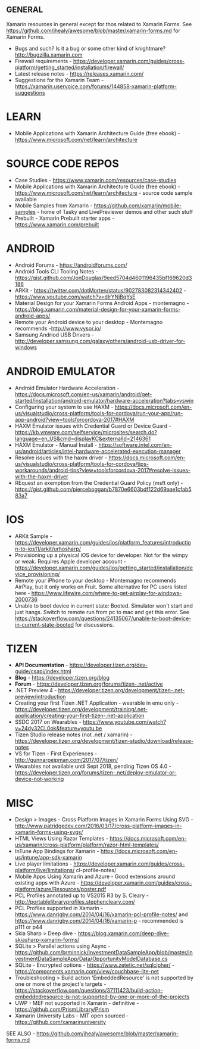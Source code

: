 ## GENERAL

Xamarin resources in general except for thos related to Xamarin Forms.  See https://github.com/jhealy/awesome/blob/master/xamarin-forms.md for Xamarin Forms.

* Bugs and such?  Is it a bug or some other kind of knightmare? http://bugzilla.xamarin.com
* Firewall requirements - https://developer.xamarin.com/guides/cross-platform/getting_started/installation/firewall/
* Latest release notes - https://releases.xamarin.com/
* Suggestions for the Xamarin Team - https://xamarin.uservoice.com/forums/144858-xamarin-platform-suggestions

# LEARN
* Mobile Applications with Xamarin Architecture Guide (free ebook) - https://www.microsoft.com/net/learn/architecture

# SOURCE CODE REPOS
* Case Studies - https://www.xamarin.com/resources/case-studies
* Mobile Applications with Xamarin Architecture Guide (free ebook) - https://www.microsoft.com/net/learn/architecture - source code sample available
* Mobile Samples from Xamarin - https://github.com/xamarin/mobile-samples - home of Tasky and LivePreviewer demos and other such stuff
* Prebuilt - Xamarin Prebuilt starter apps - https://www.xamarin.com/prebuilt

# ANDROID
* Android Forums - https://androidforums.com/
* Android Tools CLI Tooling Notes - https://gist.github.com/JonDouglas/9eed5704d4601196435bf169620d3186
* ARKit - https://twitter.com/dotMorten/status/902783082314342402 - https://www.youtube.com/watch?v=dIrYNiBqYsE
* Material Design for your Xamarin Forms Android Apps - montemagno - https://blog.xamarin.com/material-design-for-your-xamarin-forms-android-apps/
* Remote your Android device to your desktop - Montemagno recommends -http://www.vysor.io/
* Samsung Andriod USB Drivers - http://developer.samsung.com/galaxy/others/android-usb-driver-for-windows

# ANDROID EMULATOR
* Android Emulator Hardware Acceleration - <https://docs.microsoft.com/en-us/xamarin/android/get-started/installation/android-emulator/hardware-acceleration?tabs=vswin>
* Configuring your system to use HAXM - <https://docs.microsoft.com/en-us/visualstudio/cross-platform/tools-for-cordova/run-your-app/run-app-android?view=toolsforcordova-2017#HAXM>
* HAXM Emulator issues with Credential Guard or Device Guard - <https://kb.vmware.com/selfservice/microsites/search.do?language=en_US&cmd=displayKC&externalId=2146361>
* HAXM Emulator - Manual Install - <https://software.intel.com/en-us/android/articles/intel-hardware-accelerated-execution-manager>
* Resolve issues with the haxm driver - <https://docs.microsoft.com/en-us/visualstudio/cross-platform/tools-for-cordova/tips-workarounds/android-tips?view=toolsforcordova-2017#resolve-issues-with-the-haxm-driver>
* REquest an exemption from  the Credential Guard Policy (msft only) - <https://gist.github.com/pierceboggan/b7870e6603bdf122d69aae1cfab583a7>

# IOS
* ARKit Sample - https://developer.xamarin.com/guides/ios/platform_features/introduction-to-ios11/arkit/urhosharp/
* Provisioning up a physical iOS device for developer.  Not for the wimpy or weak.  Requires Apple developer account - https://developer.xamarin.com/guides/ios/getting_started/installation/device_provisioning/
* Remote your iPhone to your desktop - Montemagno recommends AirPlay, but it only works on Fruit.  Some alternative for PC users listed here - https://www.lifewire.com/where-to-get-airplay-for-windows-2000736
* Unable to boot device in current state: Booted.  Simulator won't start and just hangs.  Switch to remote run from pc to mac and get this error.  See https://stackoverflow.com/questions/24135067/unable-to-boot-device-in-current-state-booted for discussions.

# TIZEN
* **API Documentation** - https://developer.tizen.org/dev-guide/csapi/index.html
* **Blog** - https://developer.tizen.org/blog
* **Forum** - https://developer.tizen.org/forums/tizen-.net/active
* .NET Preview 4 - https://developer.tizen.org/development/tizen-.net-preview/introduction
* Creating your first Tizen .NET Application - wearable in emu only - https://developer.tizen.org/development/training/.net-application/creating-your-first-tizen-.net-application
* SSDC 2017 on Wearables - https://www.youtube.com/watch?v=24dy32CL0ok&feature=youtu.be
* Tizen Studio release notes (not .net / xamarin) - https://developer.tizen.org/development/tizen-studio/download/release-notes
* VS for Tizen - First Experiences - http://gunnarpeipman.com/2017/07/tizen/
* Wearables not available until Sept 2018, pending Tizen OS 4.0 - https://developer.tizen.org/forums/tizen-.net/deploy-emulator-or-device-not-working

# MISC
* Design > Images - Cross Platform Images in Xamarin Forms Using SVG - http://www.patridgedev.com/2016/03/17/cross-platform-images-in-xamarin-forms-using-svgs/
* HTML Views Using Razor Templates - <https://docs.microsoft.com/en-us/xamarin/cross-platform/platform/razor-html-templates/>
* InTune App Bindings for Xamarin - <https://docs.microsoft.com/en-us/intune/app-sdk-xamarin>
* Live player limitations - https://developer.xamarin.com/guides/cross-platform/live/limitations/
cl-profile-notes/ 
* Mobile Apps Using Xamarin and Azure - Good extensions around existing apps with Azure - https://developer.xamarin.com/guides/cross-platform/azure/Resources/poster.pdf
* PCL Profiles annotated up to VS2015 R3 by S. Cleary - http://portablelibraryprofiles.stephencleary.com/
* PCL Profiles supported in Xamarin - https://www.danrigby.com/2014/04/16/xamarin-pcl-profile-notes/ and https://www.danrigby.com/2014/04/16/xamarin-p - recommended is p111 or p44
* Skia Sharp > Deep dive - https://blog.xamarin.com/deep-dive-skiasharp-xamarin-forms/
* SQLite > Parallel actions using Async - https://github.com/brminnick/InvestmentDataSampleApp/blob/master/InvestmentDataSampleApp/Data/OpportunityModelDatabase.cs
* SQLite - Encrypted options - https://www.zetetic.net/sqlcipher/ - https://components.xamarin.com/view/couchbase-lite-net
* Troubleshooting > Build action 'EmbeddedResource' is not supported by one or more of the project's targets - https://stackoverflow.com/questions/37111423/build-action-embeddedresource-is-not-supported-by-one-or-more-of-the-projects
* UWP - MEF not supported in Xamarin - definitive - https://github.com/PrismLibrary/Prism
* Xamarin University Labs - MIT open sourced - https://github.com/xamarinuniversity

SEE ALSO - https://github.com/jhealy/awesome/blob/master/xamarin-forms.md 
